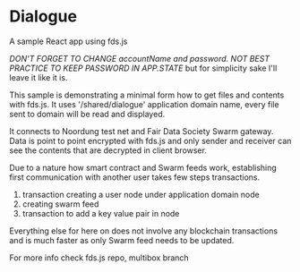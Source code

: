# Dialogue
A sample React app using fds.js 

*DON'T FORGET TO CHANGE accountName and password.* 
*NOT BEST PRACTICE TO KEEP PASSWORD IN APP.STATE* but for simplicity sake I'll leave it like it is.

This sample is demonstrating a minimal form how to get files and contents with fds.js. 
It uses '/shared/dialogue' application domain name, every file sent to domain will be read and displayed.

It connects to Noordung test net and Fair Data Society Swarm gateway. 
Data is point to point encrypted with fds.js and only sender and receiver can see the contents that are decrypted in client browser.

Due to a nature how smart contract and Swarm feeds work, establishing first communication with another user takes few steps transactions.
 1. transaction creating a user node under application domain node
 2. creating swarm feed  
 3. transaction to add a key value pair in node

Everything else for here on does not involve any blockchain transactions and is much faster as only Swarm feed needs to be updated. 


For more info 
 check fds.js repo, multibox branch 
